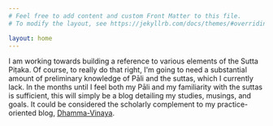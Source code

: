 ```yaml
---
# Feel free to add content and custom Front Matter to this file.
# To modify the layout, see https://jekyllrb.com/docs/themes/#overriding-theme-defaults

layout: home
---
```

I am working towards building a reference to various elements of the Sutta Piṭaka.  Of course, to really do that right, I'm going to need a substantial amount of preliminary knowledge of Pāli and the suttas, which I currently lack.  In the months until I feel both my Pāli and my familiarity with the suttas is sufficient, this will simply be a blog detailing my studies, musings, and goals.  It could be considered the scholarly complement to my practice-oriented blog, [Dhamma-Vinaya](http://dhamma-vinaya.dreamwidth.org).